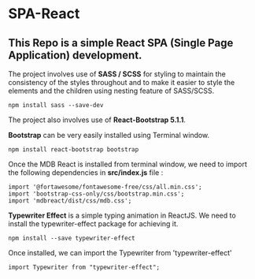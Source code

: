 # SPA-React

## This Repo is a simple React SPA (Single Page Application) development.

The project involves use of **SASS / SCSS** for styling to maintain the consistency of the styles throughout and to make it easier to style the elements and the children using nesting feature of SASS/SCSS.

```npm install sass --save-dev```

The project also involves use of **React-Bootstrap 5.1.1**.

**Bootstrap** can be very easily installed using Terminal window.

```npm install react-bootstrap bootstrap```

Once the MDB React is installed from terminal window, we need to import the following dependencies in **src/index.js** file :

```
import '@fortawesome/fontawesome-free/css/all.min.css'; 
import 'bootstrap-css-only/css/bootstrap.min.css'; 
import 'mdbreact/dist/css/mdb.css';
```

**Typewriter Effect** is a simple typing animation in ReactJS. We need to install the typewriter-effect package for achieving it.

```npm install --save typewriter-effect```

Once installed, we can import the Typewriter from 'typewriter-effect'
```
import Typewriter from "typewriter-effect";
```
